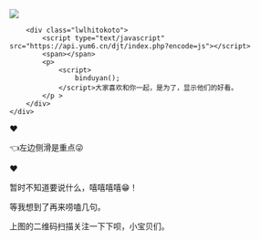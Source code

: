 ![](https://github.com/fangsxin/dushu/blob/master/img/1%E4%BA%8C%E7%BB%B4%E7%A0%81.png?raw=true)
 <!-- ````````````````````````````````````` 随机段子 ````````````````````````````````````` -->
        <div class="lwlhitokoto">
            <script type="text/javascript" src="https://api.yum6.cn/djt/index.php?encode=js"></script>
            <span></span>
            <p>
                <script>
                    binduyan();
                </script>大家喜欢和你一起，是为了，显示他们的好看。
            </p >
        </div>
    </div>
❤

👈左边侧滑是重点😜

❤

暂时不知道要说什么，嘻嘻嘻嘻😁！

等我想到了再来唠嗑几句。

上图的二维码扫描关注一下下呗，小宝贝们。
